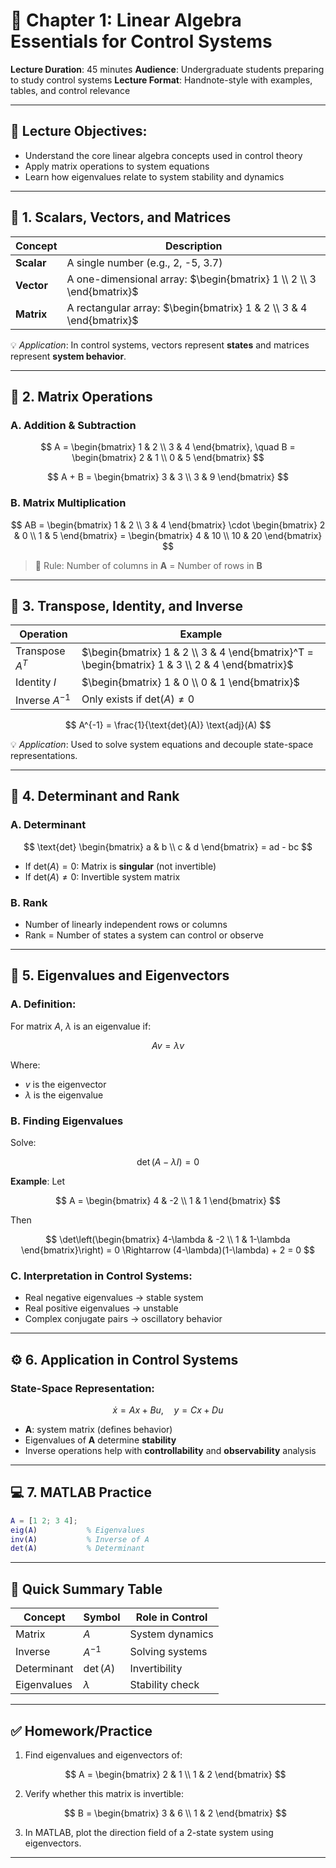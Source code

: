 # 📘 **Chapter 1: Linear Algebra Essentials for Control Systems**

**Lecture Duration**: 45 minutes
**Audience**: Undergraduate students preparing to study control systems
**Lecture Format**: Handnote-style with examples, tables, and control relevance

---

## 🎯 Lecture Objectives:

* Understand the core linear algebra concepts used in control theory
* Apply matrix operations to system equations
* Learn how eigenvalues relate to system stability and dynamics

---

## 🧮 1. Scalars, Vectors, and Matrices

| Concept    | Description                                                          |
| ---------- | -------------------------------------------------------------------- |
| **Scalar** | A single number (e.g., 2, -5, 3.7)                                   |
| **Vector** | A one-dimensional array: $\begin{bmatrix} 1 \\ 2 \\ 3 \end{bmatrix}$ |
| **Matrix** | A rectangular array: $\begin{bmatrix} 1 & 2 \\ 3 & 4 \end{bmatrix}$  |

💡 *Application*: In control systems, vectors represent **states** and matrices represent **system behavior**.

---

## 🧾 2. Matrix Operations

### A. Addition & Subtraction

$$
A = \begin{bmatrix} 1 & 2 \\ 3 & 4 \end{bmatrix}, \quad B = \begin{bmatrix} 2 & 1 \\ 0 & 5 \end{bmatrix}
$$

$$
A + B = \begin{bmatrix} 3 & 3 \\ 3 & 9 \end{bmatrix}
$$

### B. Matrix Multiplication

$$
AB = \begin{bmatrix} 1 & 2 \\ 3 & 4 \end{bmatrix} \cdot \begin{bmatrix} 2 & 0 \\ 1 & 5 \end{bmatrix} = \begin{bmatrix} 4 & 10 \\ 10 & 20 \end{bmatrix}
$$

> 💬 Rule: Number of columns in **A** = Number of rows in **B**

---

## 🔁 3. Transpose, Identity, and Inverse

| Operation        | Example                                                                                         |
| ---------------- | ----------------------------------------------------------------------------------------------- |
| Transpose $A^T$  | $\begin{bmatrix} 1 & 2 \\ 3 & 4 \end{bmatrix}^T = \begin{bmatrix} 1 & 3 \\ 2 & 4 \end{bmatrix}$ |
| Identity $I$     | $\begin{bmatrix} 1 & 0 \\ 0 & 1 \end{bmatrix}$                                                  |
| Inverse $A^{-1}$ | Only exists if $\text{det}(A) \ne 0$                                                            |

$$
A^{-1} = \frac{1}{\text{det}(A)} \text{adj}(A)
$$

💡 *Application*: Used to solve system equations and decouple state-space representations.

---

## 📐 4. Determinant and Rank

### A. Determinant

$$
\text{det} \begin{bmatrix} a & b \\ c & d \end{bmatrix} = ad - bc
$$

* If $\text{det}(A) = 0$: Matrix is **singular** (not invertible)
* If $\text{det}(A) \ne 0$: Invertible system matrix

### B. Rank

* Number of linearly independent rows or columns
* Rank = Number of states a system can control or observe

---

## 🧪 5. Eigenvalues and Eigenvectors

### A. Definition:

For matrix $A$, $\lambda$ is an eigenvalue if:

$$
A v = \lambda v
$$

Where:

* $v$ is the eigenvector
* $\lambda$ is the eigenvalue

### B. Finding Eigenvalues

Solve:

$$
\det(A - \lambda I) = 0
$$

**Example**:
Let

$$
A = \begin{bmatrix} 4 & -2 \\ 1 & 1 \end{bmatrix}
$$

Then

$$
\det\left(\begin{bmatrix} 4-\lambda & -2 \\ 1 & 1-\lambda \end{bmatrix}\right) = 0
\Rightarrow (4-\lambda)(1-\lambda) + 2 = 0
$$

### C. Interpretation in Control Systems:

* Real negative eigenvalues → stable system
* Real positive eigenvalues → unstable
* Complex conjugate pairs → oscillatory behavior

---

## ⚙️ 6. Application in Control Systems

### State-Space Representation:

$$
\dot{x} = Ax + Bu, \quad y = Cx + Du
$$

* **A**: system matrix (defines behavior)
* Eigenvalues of **A** determine **stability**
* Inverse operations help with **controllability** and **observability** analysis

---

## 💻 7. MATLAB Practice

```matlab
A = [1 2; 3 4];
eig(A)           % Eigenvalues
inv(A)           % Inverse of A
det(A)           % Determinant
```

---

## 🧠 Quick Summary Table

| Concept     | Symbol    | Role in Control |
| ----------- | --------- | --------------- |
| Matrix      | $A$       | System dynamics |
| Inverse     | $A^{-1}$  | Solving systems |
| Determinant | $\det(A)$ | Invertibility   |
| Eigenvalues | $\lambda$ | Stability check |

---

## ✅ Homework/Practice

1. Find eigenvalues and eigenvectors of:

   $$  A = \begin{bmatrix} 2 & 1 \\ 1 & 2 \end{bmatrix}
   $$
2. Verify whether this matrix is invertible:

   $$
   B = \begin{bmatrix} 3 & 6 \\ 1 & 2 \end{bmatrix}
   $$
3. In MATLAB, plot the direction field of a 2-state system using eigenvectors.

---
